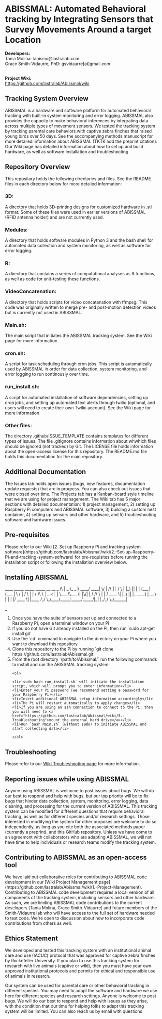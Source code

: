 <h1>ABISSMAL: Automated Behavioral tracking by Integrating Sensors that Survey Movements Around a target Location
</h1>
<b>Developers:</b><br>
Tania Molina: <span style="pointer-events:none;">tanismo&#64;l<span style="display:none">&nbsp;</span>astralab.com</span><br>
Grace Smith-Vidaurre, PhD: <span style="pointer-events:none">gsvidaurre[at]<span style="display:none">&nbsp;</span>gmail.com</span>
<br>
<br>

<b>Project Wiki:</b><br>
https://github.com/lastralab/Abissmal/wiki

<h2>Tracking System Overview</h2>
ABISSMAL is a hardware and software platform for automated behavioral tracking with built-in system monitoring and error logging. ABISSMAL also provides the capacity to make behavioral inferences by integrating data across multiple types of movement sensors. We tested the tracking system by tracking parental care behaviors with captive zebra finches that raised young birds over 50 days. See the accompanying methods manuscript for more detailed information about ABISSMAL (TKTK add the preprint citation). Our Wiki page has detailed information about how to set up and build hardware, as well as software installation and troubleshooting.

<h2>Repository Overview</h2>
This repository holds the following directories and files. See the README files in each directory below for more detailed information:

<h3>3D:</h3> A directory that holds 3D-printing designs for customized hardware in .stl format. Some of these files were used in earlier versions of ABISSMAL (RFID antenna holder) and are not currently used.

<h3>Modules:</h3> A directory that holds software modules in Python 3 and the bash shell for automated data collection and system monitoring, as well as software for error logging. 

<h3>R:</h3> A directory that contains a series of computational analyses as R functions, as well as code for unit-testing these functions.

<h3>VideoConcatenation:</h3> A directory that holds scripts for video concatenation with ffmpeg. This code was originally written to merge pre- and post-motion detection videos but is currently not used in ABISSMAL.

<h3>Main.sh:</h3> The main script that initiates the ABISSMAL tracking system. See the Wiki page for more information.

<h3>cron.sh:</h3> A script for task scheduling through cron jobs. This script is automatically used by ABISSMAL in order for data collection, system monitoring, and error logging to run continously over time.

<h3>run_install.sh:</h3> A script for automated installation of software dependencies, setting up cron jobs, and setting up automated text alerts through twilio (optional, and users will need to create their own Twilio account). See the Wiki page for more information. 

<h3>Other files:</h3> The directory .github/ISSUE_TEMPLATE contains templates for different types of issues. The file .gitignore contains information about whwhich files should be ignored (not tracked) by Git. The LICENSE file holds information about the open-access license for this repository. The README.md file holds this documentation for the main repository.

<br>

<h2>Additional Documentation</h2> The Issues tab holds open issues (bugs, new features, documentation update requests) that are in progress. You can also check out issues that were closed over time. The Projects tab has a Kanban-board style timeline that we are using for project management. The Wiki tab has 5 major sections with detailed documentation: 1) project management, 2) setting up Raspberry Pi computers and ABISSMAL software, 3) building a custom nest container, 4) setting up sensors and other hardware, and 5) troubleshooting software and hardware issues. 


<h2>Pre-requisites</h2> Please refer to our Wiki [2. Set up Raspberry Pi and tracking system software](https://github.com/lastralab/Abissmal/wiki/2.-Set-up-Raspberry-Pi-and-tracking-system-software) for pre-requisites before running the installation script or following the installation overview below.


<h2>Installing ABISSMAL</h2>
           ____ _____  _____ _____ __  __          _      
     /\   |  _ \_   _|/ ____/ ____|  \/  |   /\   | |     
    /  \  | |_) || | | (___| (___ | \  / |  /  \  | |     
   / /\ \ |  _ < | |  \___ \\___ \| |\/| | / /\ \ | |     
  / ____ \| |_) || |_ ____) |___) | |  | |/ ____ \| |____ 
 /_/    \_\____/_____|_____/_____/|_|  |_/_/    \_\______|
                                                  
\_<ol>

<li>Once you have the suite of sensors set up and connected to a Raspberry Pi, open a terminal window on your Pi</li>
<li>If you do not have Git already installed on the Pi, then run `sudo apt-get install git`</li>
<li>Use the `cd` command to navigate to the directory on your Pi where you want to download this repository</li>
<li>Clone this repository to the Pi by running `git clone https://github.com/lastralab/Abissmal.git`</li>
<li>From the root directory `/path/to/Abissmal/` run the following commands to install and run the ABISSMAL tracking system:</li>

	<ol>

	<li>`sudo bash run_install.sh` will initiate the installation script, which will prompt you to enter information</li>
	<li>Enter your Pi password (we recommend setting a password for your Raspberry Pi)</li>
	<li>Insert additional ABISSMAL setup information accordingly</li>
	<li>The Pi will restart automatically to apply changes</li>
	<li>If you are using an ssh connection to connect to the Pi, then you will need to <a href="https://github.com/lastralab/Abissmal/wiki/5.-Troubleshooting">mount the external hard drive</a></li>
	<li>Run `bash Main.sh` (without sudo) to initiate ABISSMAL and start collecting data</li>

	</ol>

</ol>

<h2>Troubleshooting</h2>

Please refer to our [Wiki Troubleshooting page](https://github.com/lastralab/Abissmal/wiki/5.--Troubleshooting) for more information.


<h2>Reporting issues while using ABISSMAL</h2>
Anyone using ABISSMAL is welcome to post issues about bugs. We will do our best to respond and help with bugs, but our top priority will be to fix bugs that hinder data collection, system, monitoring, error logging, data cleaning, and processing for the current version of ABISSMAL. This tracking system can be modified for different questions that require behavioral tracking, as well as for different species and/or research settings. Those interested in modifying the system for other purposes are welcome to do so independently, as long as you cite both the associated methods paper (currently a preprint), and this GitHub repository. Unless we have come to an agreement with collaborators who are adapting ABISSMAL, we will not have time to help individuals or research teams modify the tracking system. 


<h2>Contributing to ABISSMAL as an open-access tool</h2>
We have laid out collaborative roles for contributing to ABISSMAL code development in our [Wiki Project Management page](https://github.com/lastralab/Abissmal/wiki/1.-Project-Management). Contributing to ABISSMAL code development requires a local version of all components of the tracking system, including sensors and other hardware. As such, we are limiting ABISSMAL code contributions to the current developers (Tania Molina, Grace Smith-Vidaurre) and future members of the Smith-Vidaurre lab who will have access to the full set of hardware needed to test code. We're open to discussion about how to incorporate code contributions from others as well.    

<h2>Ethics Statement</h2>
We developed and tested this tracking system with an institutional animal care and use (IACUC) protocol that was approved for captive zebra finches by Rockefeller University. If you plan to use this tracking system for research with live animals (captive or wild), then you must have your own approved institutional protocols and permits for ethical and responsible use of animals in research.

Our system can be used for parental care or other behavioral tracking in different species. You may need to adapt the software and hardware we use here for different species and research settings. Anyone is welcome to post bugs. We will do our best to respond and help with issues as they arise, with the condition that our time for helping folks to adapt this tracking system will be limited. You can also reach us by email with questions.
<br>

